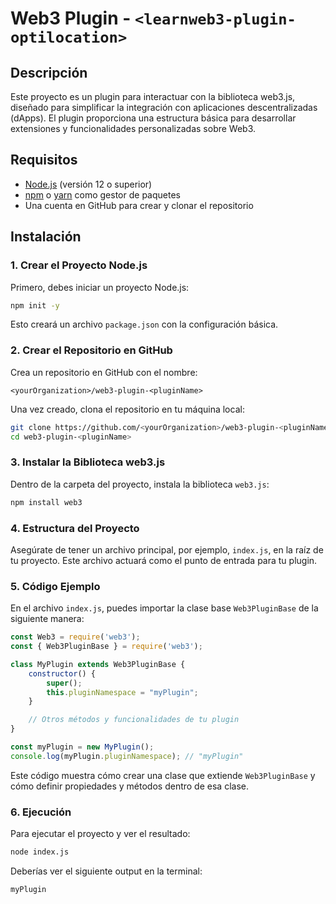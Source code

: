 

# Web3 Plugin - `<learnweb3-plugin-optilocation>`

## Descripción

Este proyecto es un plugin para interactuar con la biblioteca web3.js, diseñado para simplificar la integración con aplicaciones descentralizadas (dApps). El plugin proporciona una estructura básica para desarrollar extensiones y funcionalidades personalizadas sobre Web3.

## Requisitos

- [Node.js](https://nodejs.org/) (versión 12 o superior)
- [npm](https://www.npmjs.com/) o [yarn](https://yarnpkg.com/) como gestor de paquetes
- Una cuenta en GitHub para crear y clonar el repositorio

## Instalación

### 1. Crear el Proyecto Node.js

Primero, debes iniciar un proyecto Node.js:

```bash
npm init -y
```

Esto creará un archivo `package.json` con la configuración básica.

### 2. Crear el Repositorio en GitHub

Crea un repositorio en GitHub con el nombre:

```
<yourOrganization>/web3-plugin-<pluginName>
```

Una vez creado, clona el repositorio en tu máquina local:

```bash
git clone https://github.com/<yourOrganization>/web3-plugin-<pluginName>.git
cd web3-plugin-<pluginName>
```

### 3. Instalar la Biblioteca web3.js

Dentro de la carpeta del proyecto, instala la biblioteca `web3.js`:

```bash
npm install web3
```

### 4. Estructura del Proyecto

Asegúrate de tener un archivo principal, por ejemplo, `index.js`, en la raíz de tu proyecto. Este archivo actuará como el punto de entrada para tu plugin.

### 5. Código Ejemplo

En el archivo `index.js`, puedes importar la clase base `Web3PluginBase` de la siguiente manera:

```javascript
const Web3 = require('web3');
const { Web3PluginBase } = require('web3');

class MyPlugin extends Web3PluginBase {
    constructor() {
        super();
        this.pluginNamespace = "myPlugin";
    }

    // Otros métodos y funcionalidades de tu plugin
}

const myPlugin = new MyPlugin();
console.log(myPlugin.pluginNamespace); // "myPlugin"
```

Este código muestra cómo crear una clase que extiende `Web3PluginBase` y cómo definir propiedades y métodos dentro de esa clase.

### 6. Ejecución

Para ejecutar el proyecto y ver el resultado:

```bash
node index.js
```

Deberías ver el siguiente output en la terminal:

```
myPlugin
```

